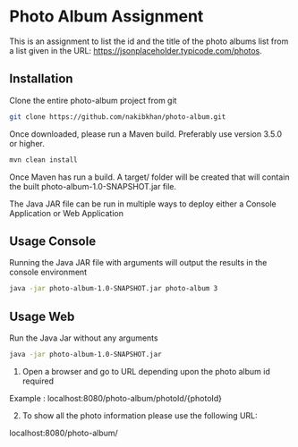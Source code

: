 # Photo Album Assignment

This is an assignment to list the id and the title of the photo albums list from a list given in the URL: https://jsonplaceholder.typicode.com/photos.

## Installation

Clone the entire photo-album project from git

```bash
git clone https://github.com/nakibkhan/photo-album.git
```

Once downloaded, please run a Maven build. Preferably use version 3.5.0 or higher.

```bash
mvn clean install
```

Once Maven has run a build. A target/ folder will be created that will contain the built photo-album-1.0-SNAPSHOT.jar file. 

The Java JAR file can be run in multiple ways to deploy either a Console Application or Web Application


## Usage Console

Running the Java JAR file with arguments will output the results in the console environment 

```bash
java -jar photo-album-1.0-SNAPSHOT.jar photo-album 3
```

## Usage Web 

Run the Java Jar without any arguments 

```bash
java -jar photo-album-1.0-SNAPSHOT.jar 
```

1) Open a browser and go to URL depending upon the photo album id required 

Example :
localhost:8080/photo-album/photoId/{photoId}

2) To show all the photo information please use the following URL:

localhost:8080/photo-album/